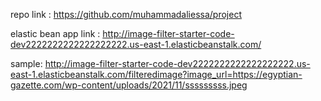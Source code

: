repo link :
https://github.com/muhammadaliessa/project

elastic bean app link :
http://image-filter-starter-code-dev2222222222222222222.us-east-1.elasticbeanstalk.com/


sample:
http://image-filter-starter-code-dev2222222222222222222.us-east-1.elasticbeanstalk.com/filteredimage?image_url=https://egyptian-gazette.com/wp-content/uploads/2021/11/sssssssss.jpeg
